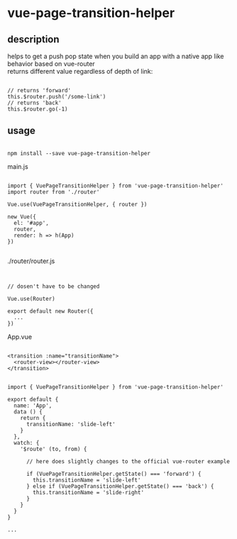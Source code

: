 # vue-page-transition-helper

## description
helps to get a push pop state when you build an app with a native app like behavior based on vue-router<br>
returns different value regardless of depth of link:
<pre><code>
// returns 'forward'
this.$router.push('/some-link')
// returns 'back'
this.$router.go(-1)
</code></pre>

## usage

<pre><code>
npm install --save vue-page-transition-helper
</code></pre>

main.js

<pre><code>
import { VuePageTransitionHelper } from 'vue-page-transition-helper'
import router from './router'

Vue.use(VuePageTransitionHelper, { router })

new Vue({
  el: '#app',
  router,
  render: h => h(App)
})

</code></pre>

./router/router.js

<pre><code>

// dosen't have to be changed

Vue.use(Router)

export default new Router({
  ...
})
</code></pre>

App.vue

<pre><code>
&lt;transition :name="transitionName"&gt;
  &lt;router-view>&lt;/router-view&gt;
&lt;/transition&gt;
</pre></code>

<pre><code>
import { VuePageTransitionHelper } from 'vue-page-transition-helper'

export default {
  name: 'App',
  data () {
    return {
      transitionName: 'slide-left'
    }
  },
  watch: {
    '$route' (to, from) {

      // here does slightly changes to the official vue-router example

      if (VuePageTransitionHelper.getState() === 'forward') {
        this.transitionName = 'slide-left'
      } else if (VuePageTransitionHelper.getState() === 'back') {
        this.transitionName = 'slide-right'
      }
    }
  }
}

...
</code></pre>